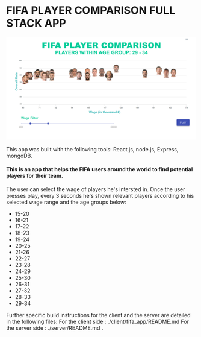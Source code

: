 # FIFA PLAYER COMPARISON FULL STACK APP 

![](/appdemo.PNG)

This app was built with the following tools:
React.js, node.js, Express, mongoDB.

#### This is an app that helps the FIFA users around the world to find potential players for their team.
The user can select the wage of players he's intersted in.
Once the user presses play, every 3 seconds he's shown relevant players according to his selected wage range and the age groups below:
* 15-20
* 16-21
* 17-22
* 18-23
* 19-24
* 20-25
* 21-26
* 22-27
* 23-28
* 24-29
* 25-30
* 26-31
* 27-32
* 28-33
* 29-34
 
Further specific build instructions for the client and the server are detailed in the following files:
For the client side : ./client/fifa_app/README.md
For the server side : ./server/README.md
.
